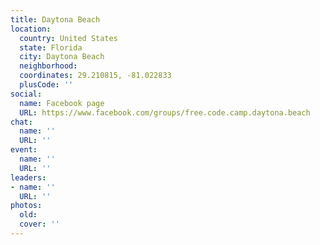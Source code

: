 ```yaml
---
title: Daytona Beach
location:
  country: United States
  state: Florida
  city: Daytona Beach
  neighborhood: 
  coordinates: 29.210815, -81.022833
  plusCode: ''
social:
  name: Facebook page
  URL: https://www.facebook.com/groups/free.code.camp.daytona.beach
chat:
  name: ''
  URL: ''
event:
  name: ''
  URL: ''
leaders:
- name: ''
  URL: ''
photos:
  old: 
  cover: ''
---
```

